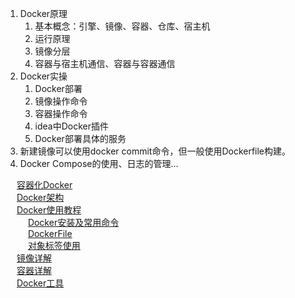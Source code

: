  
1. Docker原理  
    1. 基本概念：引擎、镜像、容器、仓库、宿主机    
    2. 运行原理   
    3. 镜像分层  
    4. 容器与宿主机通信、容器与容器通信  
2. Docker实操
    1. Docker部署
    2. 镜像操作命令
    3. 容器操作命令
    4. idea中Docker插件
    5. Docker部署具体的服务
3. 新建镜像可以使用docker commit命令，但一般使用Dockerfile构建。  
4. Docker Compose的使用、日志的管理...


&emsp; [容器化Docker](/docs/devAndOps/docker/introduce.md)  
&emsp; [Docker架构](/docs/devAndOps/docker/principle.md)  
&emsp; [Docker使用教程](/docs/devAndOps/docker/use.md)  
&emsp; &emsp; [Docker安装及常用命令](/docs/devAndOps/docker/command.md)  
&emsp; &emsp; [DockerFile](/docs/devAndOps/docker/file.md)  
&emsp; &emsp; [对象标签使用](/docs/devAndOps/docker/objectLabel.md)  
&emsp; [镜像详解](/docs/devAndOps/docker/image.md)  
&emsp; [容器详解](/docs/devAndOps/docker/container.md)  
&emsp; [Docker工具](/docs/devAndOps/docker/tools.md)  
<!-- 
https://mp.weixin.qq.com/s/xq9lrHqBOWjQ65-V4Jrttg

资源限制
https://mp.weixin.qq.com/s/1-bigag4fX_kc1FD5ppQpg
-->
